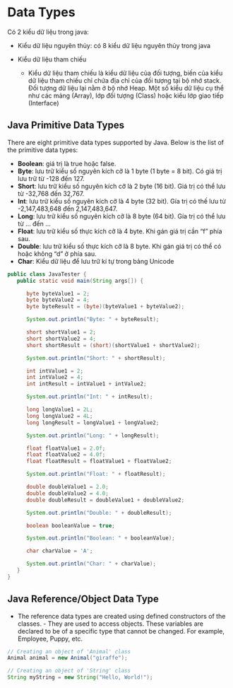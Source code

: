 # Data Types

Có 2 kiểu dữ liệu trong java:
- Kiểu dữ liệu nguyên thủy: có 8 kiểu dữ liệu nguyên thủy trong java
    

-	Kiểu dữ liệu tham chiếu
    - Kiểu dữ liệu tham chiếu là kiểu dữ liệu của đối tượng, biến của kiểu dữ liệu tham chiếu chỉ chứa địa chỉ của đối tượng tại bộ nhớ stack. Đối tượng dữ liệu lại nằm ở bộ nhớ Heap. Một số kiểu dữ liệu cụ thể như các mảng (Array), lớp đối tượng (Class) hoặc kiểu lớp giao tiếp (Interface) 

## Java Primitive Data Types

There are eight primitive data types supported by Java. Below is the list of the primitive data types:

- **Boolean**: giá trị là true hoặc false.
- **Byte**: lưu trữ kiểu số nguyên kích cỡ là 1 byte (1 byte = 8 bit). Có giá trị lưu trữ từ -128 đến 127.
- **Short**: lưu trữ kiểu số nguyên kích cỡ là 2 byte (16 bit). Giá trị có thể lưu từ -32,768 đến 32,767.
- **Int**: lưu trữ kiểu số nguyên kích cỡ là 4 byte (32 bit). Gía trị có thế lưu từ -2,147,483,648 đến 2,147,483,647.
- **Long**: lưu trữ kiểu số nguyên kích cỡ là 8 byte (64 bit). Gía trị có thể lưu từ … đến …
- **Float**: lưu trữ kiểu số thực kích cỡ là 4 byte. Khi gán giá trị cần “f” phía sau.
- **Double**: lưu trữ kiểu số thực kích cỡ là 8 byte. Khi gán giá trị có thể có hoặc không “d” ở phía sau.
- **Char**: Kiểu dữ liệu để lưu trữ kí tự trong bảng Unicode

```java
public class JavaTester {
   public static void main(String args[]) {

      byte byteValue1 = 2;
      byte byteValue2 = 4;
      byte byteResult = (byte)(byteValue1 + byteValue2);

      System.out.println("Byte: " + byteResult);

      short shortValue1 = 2;
      short shortValue2 = 4;
      short shortResult = (short)(shortValue1 + shortValue2);

      System.out.println("Short: " + shortResult);

      int intValue1 = 2;
      int intValue2 = 4;
      int intResult = intValue1 + intValue2;

      System.out.println("Int: " + intResult);

      long longValue1 = 2L;
      long longValue2 = 4L;
      long longResult = longValue1 + longValue2;

      System.out.println("Long: " + longResult);

      float floatValue1 = 2.0f;
      float floatValue2 = 4.0f;
      float floatResult = floatValue1 + floatValue2;

      System.out.println("Float: " + floatResult);

      double doubleValue1 = 2.0;
      double doubleValue2 = 4.0;
      double doubleResult = doubleValue1 + doubleValue2;

      System.out.println("Double: " + doubleResult);

      boolean booleanValue = true;

      System.out.println("Boolean: " + booleanValue);

      char charValue = 'A';

      System.out.println("Char: " + charValue);     
   }
}
```

## Java Reference/Object Data Type

- The reference data types are created using defined constructors of the classes. - They are used to access objects. These variables are declared to be of a specific type that cannot be changed. For example, Employee, Puppy, etc.

```java
// Creating an object of 'Animal' class
Animal animal = new Animal("giraffe");

// Creating an object of 'String' class
String myString = new String("Hello, World!");
```